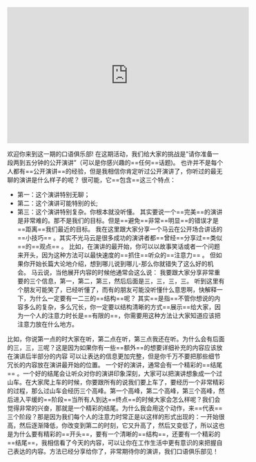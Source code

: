 
<iframe width="560" height="315" src="https://www.youtube.com/embed/G-kjSv_Rh9o?si=lVJUSBaQF2y3LTR7" title="YouTube video player" frameborder="0" allow="accelerometer; autoplay; clipboard-write; encrypted-media; gyroscope; picture-in-picture; web-share" allowfullscreen></iframe>

欢迎你来到这一期的口语俱乐部! 
在这期活动，我们给大家的挑战是”请你准备一段两到五分钟的公开演讲”（可以是你感兴趣的==任何==话题)。
也许并不是每个人都有==公开演讲==的经验，但是我相信你肯定听过公开演讲了，你听过的最无聊的演讲是什么样子的呢？
很可能，它==包含==这三个特点：
- 第一：这个演讲特别无聊；
- 第二：这个演讲可能特别的长;
- 第三：这个演讲特别复杂。你根本就没听懂。
其实要说一个==完美==的演讲是非常难的。那不是我们的目标。但是==避免==非常==明显==的错误才是==距离==我们最近的目标。
我在这里跟大家分享一个马云在公开场合讲话的==小技巧== 。其实不光马云是很多成功的演讲者都==曾经==分享过==类似==的==观点== 。
比如，在演讲的最开始，你可以以故事笑话或者一个问题来开头，因为这种方法可以最快速度的==抓住==听众的==注意力== 。
但如果你开始长篇大论地介绍，想到哪儿说到哪儿-那么你就错失了这么好的机会。
马云说，当他展开内容的时候他通常会这么说：
我要跟大家分享非常重要的三个信息，第一，第二，第三，然后后面是三，三，三，三。
听到这里有个朋友可能笑了，已经听懂了，而有的朋友可能没听懂什么意思啊，快解释一下，为什么一定要有一二三的==结构==呢？
其实==是指==不管你想说的内容多么的复杂，多么冗长，你一定要以结构清晰的方式==展示==给大家，因为一个人的注意力时长是==有限的==，你需要用这种方法让大家知道应该把注意力放在什么地方。

比如，你说第一点的时大家在听，第二点在听，第三点我还在听。为什么会有后面的三，三，三呢？这是因为如果你有一些==额外==的想要详细补充的内容应该放在演讲后半部分的内容
可以让表达的信息更加完整，但是你千万不要把那些细节冗长的内容放在演讲最开始的位置。
一个好的演讲，通常会有一个精彩的==结尾== 。一个好的结尾会让听众对你的演讲印象深刻，大家可以把演讲想象成一个过山车。在大家爬上车的时候，你要跟所有的说我们要上车了，要经历一个非常精彩的过程，那么过山车会经历三个高峰。第一个高峰，第二个高峰，第三个高峰，然后进入平缓的==阶段==当所有人到达==终点==的时候大家会怎么样呢？我们会觉得非常的兴奋，那就是一个精彩的结尾。为什么我会用这个动作，来==代表==三个阶段？那是因为我们每个人的注意力时常正是以这样的形式出现的：一开始很高，然后逐渐降低，你改变到第二的时刻，它又升高了，然后又变低了，所以这也是为什么要有精彩的==开头==，要有一个清晰的==结构==，还要有一个精彩的==结尾==，我相信看了今天的内容，可以让你在工作生活中更有意识的来把握自己表达的内容。方法已经分享给你了，非常期待你的演讲，我们口语俱乐部见！